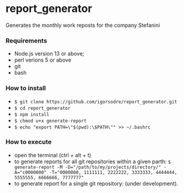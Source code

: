 # report_generator

Generates the monthly work reposts for the company Stefanini

### Requirements

- Node.js version 13 or above;
- perl verions 5 or above
- git
- bash

### How to install

- `$ git clone https://github.com/igorsodre/report_generator.git`
- `$ cd report_generator`
- `$ npm install`
- `$ chmod u+x generate-report`
- `$ echo "export PATH=\"$(pwd):\$PATH\"" >> ~/.bashrc`

### How to execute

- open the terminal (ctrl + alt + t)
- to generate reports for all git repositories within a given parth: `$ generate-report -M -D="/path/to/my/projects/directory/" -A="c0000000" -T="0000000, 1111111, 2222222, 3333333, 4444444, 5555555, 6666666, 7777777"`
- to generate report for a single git repository: (under development).

